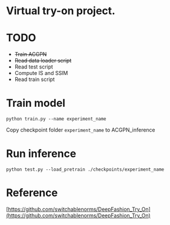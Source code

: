 # Virtual try-on project.

# TODO

* <s>Train ACGPN</s>
* <s>Read data loader script</s>
* Read test script
* Compute IS and SSIM
* Read train script

# Train model
`python train.py --name experiment_name`

Copy checkpoint folder `experiment_name` to ACGPN_inference

# Run inference
`python test.py --load_pretrain ./checkpoints/experiment_name`

# Reference
[https://github.com/switchablenorms/DeepFashion_Try_On](https://github.com/switchablenorms/DeepFashion_Try_On)